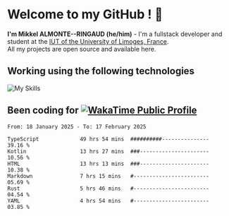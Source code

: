 # Welcome to my GitHub ! 🌃

**I'm Mikkel ALMONTE--RINGAUD (he/him)** - I'm a fullstack developer and student at the [IUT of the University of Limoges, France](https://iut.unilim.fr). \
All my projects are open source and available here.

## Working using the following technologies

![My Skills](https://skillicons.dev/icons?i=solidjs,pnpm,nodejs,ts,js,vercel,netlify,html,css,rust,astro,git,vue,md,electron,figma,github,bash,bun,cloudflare,py,tailwind,nginx,npm,tauri,vite,zig,yarn,windicss,dart,flutter,kotlin&theme=dark)

## Been coding for [![WakaTime Public Profile](https://wakatime.com/badge/user/0839e595-e07a-435c-8d59-ed95f2a3d6dd.svg?style=flat-square)](https://wakatime.com/@0839e595-e07a-435c-8d59-ed95f2a3d6dd)

<!--START_SECTION:waka-->

```plain
From: 18 January 2025 - To: 17 February 2025

TypeScript             49 hrs 54 mins  ##########---------------   39.16 %
Kotlin                 13 hrs 27 mins  ###----------------------   10.56 %
HTML                   13 hrs 13 mins  ###----------------------   10.38 %
Markdown               7 hrs 15 mins   #------------------------   05.69 %
Rust                   5 hrs 46 mins   #------------------------   04.54 %
YAML                   4 hrs 54 mins   #------------------------   03.85 %
```

<!--END_SECTION:waka-->
